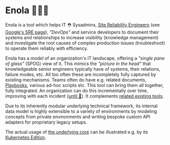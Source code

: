 # Enola 🕵🏾‍♀️

Enola is a tool which helps IT ⛑️ Sysadmins,
[Site Reliability Engineers](https://en.wikipedia.org/wiki/Site_reliability_engineering)
(see [Google's SRE page](https://sre.google)), _"DevOps"_ and service developers to
document their systems and relationships to increase visibility (knowledge management)
and investigate the root causes of complex production issues (troubleshoot)
to operate them reliably with efficiency.

Enola has a _model_ of an organization's IT landscape,
offering a _"single pane of glass"_ (SPOG) view of it.
This mimics the _"picture in the head"_ that knowledgeable senior engineers
typically have of systems, their relations, failure modes, etc. All too often
these are incompletely fully captured by existing mechanisms. Teams often do
have e.g. related documents, [Playbooks](docs/playbook.md), various ad-hoc scripts etc.
This tool can bring them all together, fully integrated. An organization can
do this incrementally over time, improving with each incident
([until 🔮](docs/singularity.md)).
It complements [related existing tools](docs/other.md).

Due to its inherently modular underlying technical framework, its internal data model is highly extensible to a variety
of environments by modeling concepts from private environments and writing bespoke custom API adapters for proprietary
legacy setups.

The actual usage of [the underlying core](docs/core.md) can be illustrated e.g. by
its [Kubernetes Edition](docs/k8s/index.md).
